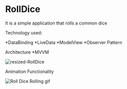 # RollDice

It is a simple application that rolls a common dice

Technology used:

*DataBinding
*LiveData
*ModelView
*Observer Pattern

Architecture
*MVVM

![resized-RollDice](https://user-images.githubusercontent.com/54866393/95880061-61528780-0d77-11eb-9683-7fb933b9608c.png)

Animation Functionality

![Roll Dice Rolling gif](https://user-images.githubusercontent.com/54866393/96051228-5719b180-0e7b-11eb-84d8-9131a3cbc7d5.gif)
